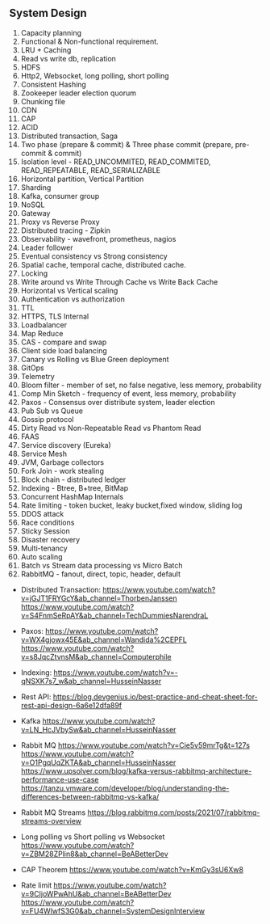 ## System Design

1. Capacity planning
2. Functional & Non-functional requirement.
3. LRU + Caching
4. Read vs write db, replication
5. HDFS
6. Http2, Websocket, long polling, short polling
7. Consistent Hashing
8. Zookeeper leader election quorum
9. Chunking file
10. CDN
11. CAP
12. ACID
13. Distributed transaction, Saga
14. Two phase (prepare & commit) & Three phase commit (prepare, pre-commit & commit)
15. Isolation level - READ_UNCOMMITED, READ_COMMITED, READ_REPEATABLE, READ_SERIALIZABLE
16. Horizontal partition, Vertical Partition
17. Sharding
18. Kafka, consumer group
19. NoSQL
20. Gateway
21. Proxy vs Reverse Proxy
22. Distributed tracing - Zipkin
23. Observability - wavefront, prometheus, nagios
24. Leader follower
25. Eventual consistency vs Strong consistency
26. Spatial cache, temporal cache, distributed cache.
27. Locking
28. Write around vs Write Through Cache vs Write Back Cache
29. Horizontal vs Vertical scaling
30. Authentication vs authorization
31. TTL
32. HTTPS, TLS Internal
33. Loadbalancer
34. Map Reduce
35. CAS - compare and swap
36. Client side load balancing
37. Canary vs Rolling vs Blue Green deployment
38. GitOps
39. Telemetry
40. Bloom filter - member of set, no false negative, less memory, probability
41. Comp Min Sketch - frequency of event, less memory, probability
42. Paxos - Consensus over distribute system, leader election
43. Pub Sub vs Queue
44. Gossip protocol
45. Dirty Read vs Non-Repeatable Read vs Phantom Read
46. FAAS
47. Service discovery (Eureka)
48. Service Mesh
49. JVM, Garbage collectors
50. Fork Join - work stealing
51. Block chain - distributed ledger
52. Indexing - Btree, B+tree, BitMap
53. Concurrent HashMap Internals
54. Rate limiting - token bucket, leaky bucket,fixed window, sliding log
55. DDOS attack
56. Race conditions
57. Sticky Session
58. Disaster recovery
59. Multi-tenancy
60. Auto scaling
61. Batch vs Stream data processing vs Micro Batch
62. RabbitMQ - fanout, direct, topic, header, default

* Distributed Transaction:
https://www.youtube.com/watch?v=jGJT1FRYGcY&ab_channel=ThorbenJanssen
https://www.youtube.com/watch?v=S4FnmSeRpAY&ab_channel=TechDummiesNarendraL

* Paxos:
https://www.youtube.com/watch?v=WX4gjowx45E&ab_channel=Wandida%2CEPFL
https://www.youtube.com/watch?v=s8JqcZtvnsM&ab_channel=Computerphile

* Indexing:
https://www.youtube.com/watch?v=-qNSXK7s7_w&ab_channel=HusseinNasser

* Rest API:
https://blog.devgenius.io/best-practice-and-cheat-sheet-for-rest-api-design-6a6e12dfa89f

* Kafka
https://www.youtube.com/watch?v=LN_HcJVbySw&ab_channel=HusseinNasser

* Rabbit MQ
https://www.youtube.com/watch?v=Cie5v59mrTg&t=127s
https://www.youtube.com/watch?v=O1PgqUqZKTA&ab_channel=HusseinNasser
https://www.upsolver.com/blog/kafka-versus-rabbitmq-architecture-performance-use-case
https://tanzu.vmware.com/developer/blog/understanding-the-differences-between-rabbitmq-vs-kafka/

* Rabbit MQ Streams
https://blog.rabbitmq.com/posts/2021/07/rabbitmq-streams-overview
  
* Long polling vs Short polling vs Websocket
https://www.youtube.com/watch?v=ZBM28ZPlin8&ab_channel=BeABetterDev

* CAP Theorem
https://www.youtube.com/watch?v=KmGy3sU6Xw8
  
* Rate limit
https://www.youtube.com/watch?v=9CIjoWPwAhU&ab_channel=BeABetterDev
https://www.youtube.com/watch?v=FU4WlwfS3G0&ab_channel=SystemDesignInterview

